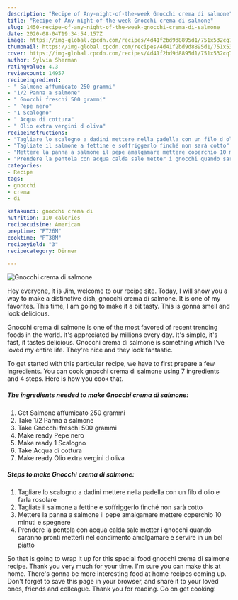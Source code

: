 ```yaml
---
description: "Recipe of Any-night-of-the-week Gnocchi crema di salmone"
title: "Recipe of Any-night-of-the-week Gnocchi crema di salmone"
slug: 1450-recipe-of-any-night-of-the-week-gnocchi-crema-di-salmone
date: 2020-08-04T19:34:54.157Z
image: https://img-global.cpcdn.com/recipes/4d41f2bd9d8895d1/751x532cq70/gnocchi-crema-di-salmone-recipe-main-photo.jpg
thumbnail: https://img-global.cpcdn.com/recipes/4d41f2bd9d8895d1/751x532cq70/gnocchi-crema-di-salmone-recipe-main-photo.jpg
cover: https://img-global.cpcdn.com/recipes/4d41f2bd9d8895d1/751x532cq70/gnocchi-crema-di-salmone-recipe-main-photo.jpg
author: Sylvia Sherman
ratingvalue: 4.3
reviewcount: 14957
recipeingredient:
- " Salmone affumicato 250 grammi"
- "1/2 Panna a salmone"
- " Gnocchi freschi 500 grammi"
- " Pepe nero"
- "1 Scalogno"
- " Acqua di cottura"
- " Olio extra vergini d oliva"
recipeinstructions:
- "Tagliare lo scalogno a dadini mettere nella padella con un filo d olio e farla rosolare"
- "Tagliate il salmone a fettine e soffriggerlo finché non sarà cotto"
- "Mettere la panna a salmone il pepe amalgamare mettere coperchio 10 minuti e spegnere"
- "Prendere la pentola con acqua calda sale metter i gnocchi quando saranno pronti metterli nel condimento amalgamare e servire in un bel piatto"
categories:
- Recipe
tags:
- gnocchi
- crema
- di

katakunci: gnocchi crema di 
nutrition: 110 calories
recipecuisine: American
preptime: "PT26M"
cooktime: "PT30M"
recipeyield: "3"
recipecategory: Dinner

---
```



![Gnocchi crema di salmone](https://img-global.cpcdn.com/recipes/4d41f2bd9d8895d1/751x532cq70/gnocchi-crema-di-salmone-recipe-main-photo.jpg)

Hey everyone, it is Jim, welcome to our recipe site. Today, I will show you a way to make a distinctive dish, gnocchi crema di salmone. It is one of my favorites. This time, I am going to make it a bit tasty. This is gonna smell and look delicious.

Gnocchi crema di salmone is one of the most favored of recent trending foods in the world. It's appreciated by millions every day. It's simple, it's fast, it tastes delicious. Gnocchi crema di salmone is something which I've loved my entire life. They're nice and they look fantastic.




To get started with this particular recipe, we have to first prepare a few ingredients. You can cook gnocchi crema di salmone using 7 ingredients and 4 steps. Here is how you cook that.

<!--inarticleads1-->

##### The ingredients needed to make Gnocchi crema di salmone:

1. Get  Salmone affumicato 250 grammi
1. Take 1/2 Panna a salmone
1. Take  Gnocchi freschi 500 grammi
1. Make ready  Pepe nero
1. Make ready 1 Scalogno
1. Take  Acqua di cottura
1. Make ready  Olio extra vergini d oliva




<!--inarticleads2-->

##### Steps to make Gnocchi crema di salmone:

1. Tagliare lo scalogno a dadini mettere nella padella con un filo d olio e farla rosolare
1. Tagliate il salmone a fettine e soffriggerlo finché non sarà cotto
1. Mettere la panna a salmone il pepe amalgamare mettere coperchio 10 minuti e spegnere
1. Prendere la pentola con acqua calda sale metter i gnocchi quando saranno pronti metterli nel condimento amalgamare e servire in un bel piatto




So that is going to wrap it up for this special food gnocchi crema di salmone recipe. Thank you very much for your time. I'm sure you can make this at home. There's gonna be more interesting food at home recipes coming up. Don't forget to save this page in your browser, and share it to your loved ones, friends and colleague. Thank you for reading. Go on get cooking!

